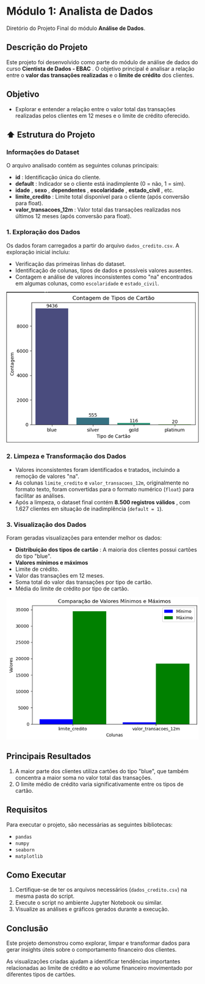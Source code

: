 # Módulo 1: Analista de Dados

Diretório do Projeto Final do módulo **Análise de Dados**.



## Descrição do Projeto

Este projeto foi desenvolvido como parte do módulo de análise de dados do curso  **Cientista de Dados - EBAC** . O objetivo principal é analisar a relação entre o **valor das transações realizadas** e o **limite de crédito** dos clientes.

## Objetivo

* Explorar e entender a relação entre o valor total das
  transações realizadas pelos clientes em 12 meses e o limite de crédito
  oferecido.

## ⬆️ Estrutura do Projeto

### Informações do Dataset

O arquivo analisado contém as seguintes colunas principais:

* **id** : Identificação única do cliente.
* **default** : Indicador se o cliente está inadimplente (0 = não, 1 = sim).
* **idade** ,  **sexo** ,  **dependentes** ,  **escolaridade** ,  **estado_civil** , etc.
* **limite_credito** : Limite total disponível para o cliente (após conversão para float).
* **valor_transacoes_12m** : Valor total das transações realizadas nos últimos 12 meses (após conversão para float).

### 1. Exploração dos Dados

Os dados foram carregados a partir do arquivo `dados_credito.csv`. A exploração inicial incluiu:

* Verificação das primeiras linhas do dataset.
* Identificação de colunas, tipos de dados e possíveis valores ausentes.
* Contagem e análise de valores inconsistentes como "na" encontrados em algumas colunas, como `escolaridade` e `estado_civil`.

![1744156860643](image/readme/1744156860643.png)
### 2. Limpeza e Transformação dos Dados

* Valores inconsistentes foram identificados e tratados, incluindo a remoção de valores "na".
* As colunas `limite_credito` e `valor_transacoes_12m`, originalmente no formato texto, foram convertidas para o formato numérico (`float`) para facilitar as análises.
* Após a limpeza, o dataset final contém  **8.500 registros válidos** , com 1.627 clientes em situação de inadimplência (`default = 1`).

### 3. Visualização dos Dados

Foram geradas visualizações para entender melhor os dados:

* **Distribuição dos tipos de cartão** : A maioria dos clientes possui cartões do tipo "blue".
* **Valores mínimos e máximos**
* Limite de crédito.
* Valor das transações em 12 meses.
* Soma total do valor das transações por tipo de cartão.
* Média do limite de crédito por tipo de cartão.

![1744156914015](image/readme/1744156914015.png)
## Principais Resultados

1. A maior parte dos clientes utiliza cartões do tipo "blue", que também concentra a maior soma no valor total das transações.
2. O limite médio de crédito varia significativamente entre os tipos de cartão.

## Requisitos

Para executar o projeto, são necessárias as seguintes bibliotecas:

* `pandas`
* `numpy`
* `seaborn`
* `matplotlib`

## Como Executar

1. Certifique-se de ter os arquivos necessários (`dados_credito.csv`) na mesma pasta do script.
2. Execute o script no ambiente Jupyter Notebook ou similar.
3. Visualize as análises e gráficos gerados durante a execução.


## Conclusão

Este projeto demonstrou como explorar, limpar e
transformar dados para gerar insights úteis sobre o comportamento
financeiro dos clientes.

As visualizações criadas ajudam a identificar
tendências importantes relacionadas ao limite de crédito e ao volume
financeiro movimentado por diferentes tipos de cartões.